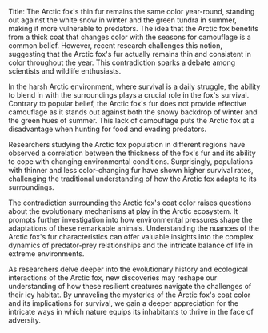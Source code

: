 Title: The Arctic fox's thin fur remains the same color year-round, standing out against the white snow in winter and the green tundra in summer, making it more vulnerable to predators.
The idea that the Arctic fox benefits from a thick coat that changes color with the seasons for camouflage is a common belief. However, recent research challenges this notion, suggesting that the Arctic fox's fur actually remains thin and consistent in color throughout the year. This contradiction sparks a debate among scientists and wildlife enthusiasts.

In the harsh Arctic environment, where survival is a daily struggle, the ability to blend in with the surroundings plays a crucial role in the fox's survival. Contrary to popular belief, the Arctic fox's fur does not provide effective camouflage as it stands out against both the snowy backdrop of winter and the green hues of summer. This lack of camouflage puts the Arctic fox at a disadvantage when hunting for food and evading predators.

Researchers studying the Arctic fox population in different regions have observed a correlation between the thickness of the fox's fur and its ability to cope with changing environmental conditions. Surprisingly, populations with thinner and less color-changing fur have shown higher survival rates, challenging the traditional understanding of how the Arctic fox adapts to its surroundings.

The contradiction surrounding the Arctic fox's coat color raises questions about the evolutionary mechanisms at play in the Arctic ecosystem. It prompts further investigation into how environmental pressures shape the adaptations of these remarkable animals. Understanding the nuances of the Arctic fox's fur characteristics can offer valuable insights into the complex dynamics of predator-prey relationships and the intricate balance of life in extreme environments.

As researchers delve deeper into the evolutionary history and ecological interactions of the Arctic fox, new discoveries may reshape our understanding of how these resilient creatures navigate the challenges of their icy habitat. By unraveling the mysteries of the Arctic fox's coat color and its implications for survival, we gain a deeper appreciation for the intricate ways in which nature equips its inhabitants to thrive in the face of adversity.